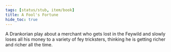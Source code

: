 ```yaml
---
tags: [status/stub, item/book]
title: A Fool's Fortune
hide_toc: true
---
```



A Drankorian play about a merchant who gets lost in the Feywild and slowly loses all his money to a variety of fey tricksters, thinking he is getting richer and richer all the time.
